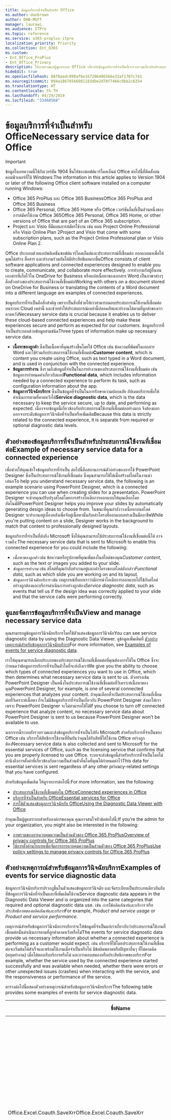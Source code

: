 ```yaml
---
title: ข้อมูลบริการที่จำเป็นสำหรับ Office
ms.author: danbrown
author: DHB-MSFT
manager: laurawi
ms.audience: ITPro
ms.topic: reference
ms.service: o365-proplus-itpro
localization_priority: Priority
ms.collection: Ent_O365
ms.custom:
- Ent_Office_ProPlus
- Ent_Office_Privacy
description: ให้ภาพรวมแก่ผู้ดูแลระบบ Office เกี่ยวกับข้อมูลบริการที่จำเป็นที่เรารวบรวมเกี่ยวกับประสบการณ์ใช้งานที่เชื่อมต่อใน Office
hideEdit: true
ms.openlocfilehash: 88f8aadc098af6e167206486566e32af1767c741
ms.sourcegitcommit: 894a18676566981183dbe2d78f7466c9bb2c6354
ms.translationtype: HT
ms.contentlocale: th-TH
ms.lasthandoff: 04/29/2019
ms.locfileid: "33468568"
---
```

# <a name="required-service-data-for-office"></a><span data-ttu-id="13a2f-103">ข้อมูลบริการที่จำเป็นสำหรับ Office</span><span class="sxs-lookup"><span data-stu-id="13a2f-103">Necessary service data for Office</span></span> 

> [!IMPORTANT]
> <span data-ttu-id="13a2f-104">ข้อมูลในบทความนี้ใช้กับเวอร์ชัน 1904 ขึ้นไปของซอฟต์แวร์ไคลเอ็นต์ Office ต่อไปนี้ที่ติดตั้งบนคอมพิวเตอร์ที่ใช้ Windows:</span><span class="sxs-lookup"><span data-stu-id="13a2f-104">The information in this article applies to Version 1904 or later of the following Office client software installed on a computer running Windows:</span></span>
> - <span data-ttu-id="13a2f-105">Office 365 ProPlus และ Office 365 Business</span><span class="sxs-lookup"><span data-stu-id="13a2f-105">Office 365 ProPlus and Office 365 Business</span></span>
> - <span data-ttu-id="13a2f-106">Office 365 Personal, Office 365 Home หรือ Office เวอร์ชันอื่นที่เป็นส่วนหนึ่งของการสมัครใช้งาน Office 365</span><span class="sxs-lookup"><span data-stu-id="13a2f-106">Office 365 Personal, Office 365 Home, or other versions of Office that are part of an Office 365 subscription.</span></span>
> - <span data-ttu-id="13a2f-107">Project และ Visio ที่มีแผนการสมัครใช้งาน เช่น แผน Project Online Professional หรือ Visio Online Plan 2</span><span class="sxs-lookup"><span data-stu-id="13a2f-107">Project and Visio that come with some subscription plans, such as the Project Online Professional plan or Visio Online Plan 2.</span></span>

<span data-ttu-id="13a2f-108">Office ประกอบด้วยแอปพลิเคชันซอฟต์แวร์ไคลเอ็นต์และประสบการณ์ที่เชื่อมต่อ ออกแบบมาเพื่อให้คุณได้สร้าง สื่อสาร และทำงานร่วมกันได้มีประสิทธิผลมากขึ้น</span><span class="sxs-lookup"><span data-stu-id="13a2f-108">Office consists of client software applications and connected experiences designed to enable you to create, communicate, and collaborate more effectively.</span></span> <span data-ttu-id="13a2f-109">การทำงานกับผู้อื่นบนเอกสารที่เก็บไว้ใน OneDrive for Business หรือแปลเนื้อหาของเอกสาร Word เป็นภาษาต่างๆ คือตัวอย่างของประสบการณ์ใช้งานที่เชื่อมต่อ</span><span class="sxs-lookup"><span data-stu-id="13a2f-109">Working with others on a document stored on OneDrive for Business or translating the contents of a Word document into a different language are examples of connected experiences.</span></span>

<span data-ttu-id="13a2f-110">ข้อมูลบริการที่จำเป็นคือสิ่งสำคัญ เพราะเป็นสิ่งที่ช่วยให้เราสามารถมอบประสบการณ์ใช้งานที่เชื่อมต่อบนระบบ Cloud เหล่านี้ และช่วยทำให้ประสบการณ์เหล่านี้ปลอดภัยและทำงานได้ตามที่ลูกค้าของเราคาดหวัง</span><span class="sxs-lookup"><span data-stu-id="13a2f-110">Necessary service data is crucial because it enables us to deliver these cloud-based connected experiences and help make these experiences secure and perform as expected for our customers.</span></span> <span data-ttu-id="13a2f-111">ข้อมูลบริการที่จำเป็นประกอบด้วยข้อมูลสามชนิด</span><span class="sxs-lookup"><span data-stu-id="13a2f-111">Three types of information make up necessary service data.</span></span>

- <span data-ttu-id="13a2f-112">**เนื้อหาของลูกค้า** ซึ่งเป็นเนื้อหาที่คุณสร้างขึ้นโดยใช้ Office เช่น ข้อความที่พิมพ์ในเอกสาร Word และใช้ร่วมกับประสบการณ์ใช้งานที่เชื่อมต่อ</span><span class="sxs-lookup"><span data-stu-id="13a2f-112">**Customer content**, which is content you create using Office, such as text typed in a Word document, and is used in conjunction with the connected experience.</span></span>
- <span data-ttu-id="13a2f-113">**ข้อมูลการทำงาน** ซึ่งรวมถึงข้อมูลที่จำเป็นในการทำงานของประสบการณ์ใช้งานที่เชื่อมต่อ เช่น ข้อมูลการกำหนดค่าเกี่ยวกับแอป</span><span class="sxs-lookup"><span data-stu-id="13a2f-113">**Functional data**, which includes information needed by a connected experience to perform its task, such as configuration information about the app.</span></span>
- <span data-ttu-id="13a2f-114">**ข้อมูลการวินิจฉัยบริการ** ซึ่งเป็นข้อมูลที่จำเป็นในการรักษาความปลอดภัย อัปเดตบริการเพื่อให้ดำเนินการตามที่คาดหวังได้</span><span class="sxs-lookup"><span data-stu-id="13a2f-114">**Service diagnostic data**, which is the data necessary to keep the service secure, up to date, and performing as expected.</span></span> <span data-ttu-id="13a2f-115">เนื่องจากข้อมูลนี้เกี่ยวข้องกับประสบการณ์ใช้งานที่เชื่อมต่ออย่างมาก จึงต้องแยกออกจากระดับข้อมูลการวินิจฉัยที่จำเป็นหรือเพิ่มเติม</span><span class="sxs-lookup"><span data-stu-id="13a2f-115">Because this data is strictly related to the connected experience, it is separate from required or optional diagnostic data levels.</span></span>

## <a name="example-of-required-service-data-for-a-connected-experience"></a><span data-ttu-id="13a2f-116">ตัวอย่างของข้อมูลบริการที่จำเป็นสำหรับประสบการณ์ใช้งานที่เชื่อมต่อ</span><span class="sxs-lookup"><span data-stu-id="13a2f-116">Example of necessary service data for a connected experience</span></span>

<span data-ttu-id="13a2f-117">เพื่อช่วยให้คุณเข้าใจข้อมูลบริการที่จำเป็น ต่อไปนี้คือสถานการณ์ตัวอย่างของการใช้ PowerPoint Designer ซึ่งเป็นประสบการณ์ใช้งานที่เชื่อมต่อ ซึ่งคุณสามารถใช้ได้เมื่อสร้างสไลด์ในงานนำเสนอ</span><span class="sxs-lookup"><span data-stu-id="13a2f-117">To help you understand necessary service data, the following is an example scenario using PowerPoint Designer, which is a connected experience you can use when creating slides for a presentation.</span></span> <span data-ttu-id="13a2f-118">PowerPoint Designer จะช่วยคุณปรับปรุงสไลด์โดยการสร้างไอเดียการออกแบบให้คุณเลือกโดยอัตโนมัติ</span><span class="sxs-lookup"><span data-stu-id="13a2f-118">PowerPoint Designer helps you improve your slides by automatically generating design ideas to choose from.</span></span> <span data-ttu-id="13a2f-119">ในขณะที่คุณกำลังวางเนื้อหาบนสไลด์ Designer จะทำงานอยู่เบื้องหลังเพื่อจับคู่เนื้อหานั้นกับเค้าโครงที่ออกแบบอย่างเป็นมืออาชีพ</span><span class="sxs-lookup"><span data-stu-id="13a2f-119">While you're putting content on a slide, Designer works in the background to match that content to professionally designed layouts.</span></span>

<span data-ttu-id="13a2f-120">ข้อมูลบริการที่จำเป็นที่ส่งถึง Microsoft ซึ่งให้คุณสามารถใช้ประสบการณ์ใช้งานที่เชื่อมต่อนี้ได้ อาจรวมถึง:</span><span class="sxs-lookup"><span data-stu-id="13a2f-120">The necessary service data that is sent to Microsoft to enable this connected experience for you could include the following:</span></span>

- <span data-ttu-id="13a2f-121">*เนื้อหาของลูกค้า* เช่น ข้อความหรือรูปภาพที่คุณเพิ่มลงในสไลด์ของคุณ</span><span class="sxs-lookup"><span data-stu-id="13a2f-121">*Customer content*, such as the text or images you added to your slide.</span></span>
- <span data-ttu-id="13a2f-122">*ข้อมูลการทำงาน* เช่น สไลด์ที่คุณกำลังทำงานอยู่และเค้าโครงของสไลด์ดังกล่าว</span><span class="sxs-lookup"><span data-stu-id="13a2f-122">*Functional data*, such as which slide you are working on and its layout.</span></span>
- <span data-ttu-id="13a2f-123">*ข้อมูลการวินิจฉัยบริการ* เช่น เหตุการณ์ที่บอกเราว่ามีการนำไอเดียการออกแบบไปใช้กับสไลด์อย่างถูกต้องและบริการดำเนินการอย่างถูกต้อง</span><span class="sxs-lookup"><span data-stu-id="13a2f-123">*Service diagnostic data*, such as events that tell us if the design idea was correctly applied to your slide and that the service calls were performing correctly.</span></span>

## <a name="view-and-manage-required-service-data"></a><span data-ttu-id="13a2f-124">ดูและจัดการข้อมูลบริการที่จำเป็น</span><span class="sxs-lookup"><span data-stu-id="13a2f-124">View and manage necessary service data</span></span>

<span data-ttu-id="13a2f-125">คุณสามารถดูข้อมูลการวินิจฉัยบริการโดยใช้ตัวแสดงข้อมูลการวินิจฉัย</span><span class="sxs-lookup"><span data-stu-id="13a2f-125">You can see service diagnostic data by using the Diagnostic Data Viewer.</span></span> <span data-ttu-id="13a2f-126">ดูข้อมูลเพิ่มเติมที่ [ตัวอย่างเหตุการณ์สำหรับข้อมูลการวินิจฉัยบริการ](#examples-of-events-for-service-diagnostic-data)</span><span class="sxs-lookup"><span data-stu-id="13a2f-126">For more information, see [Examples of events for service diagnostic data](#examples-of-events-for-service-diagnostic-data).</span></span>

<span data-ttu-id="13a2f-127">เราให้คุณสามารถเลือกประเภทของประสบการณ์ใช้งานที่เชื่อมต่อที่คุณต้องการใช้ใน Office ซึ่งจะกำหนดว่าข้อมูลการบริการที่จำเป็นตัวใดที่จะส่งถึงเรา</span><span class="sxs-lookup"><span data-stu-id="13a2f-127">We give you the ability to choose which types of connected experiences you want to use in Office, which then determines what necessary service data is sent to us.</span></span> <span data-ttu-id="13a2f-128">ตัวอย่างเช่น PowerPoint Designer เป็นหนึ่งในประสบการณ์ใช้งานที่เชื่อมต่อที่วิเคราะห์เนื้อหาของคุณ</span><span class="sxs-lookup"><span data-stu-id="13a2f-128">PowerPoint Designer, for example, is one of several connected experiences that analyzes your content.</span></span> <span data-ttu-id="13a2f-129">ถ้าคุณเลือกที่จะปิดประสบการณ์ใช้งานที่เชื่อมต่อที่วิเคราะห์เนื้อหา ก็จะไม่มีข้อมูลบริการที่จำเป็นเกี่ยวกับ PowerPoint Designer ส่งมาให้เราเพราะ PowerPoint Designer จะไม่สามารถใช้ได้</span><span class="sxs-lookup"><span data-stu-id="13a2f-129">If you choose to turn off connected experience that analyze content, no necessary service data about PowerPoint Designer is sent to us because PowerPoint Designer won’t be available to use.</span></span>

<span data-ttu-id="13a2f-130">นอกจากนี้ระบบยังรวบรวมและส่งข้อมูลบริการที่จำเป็นไปยัง Microsoft สำหรับบริการที่จำเป็นของ Office เช่น บริการให้สิทธิการใช้งานที่ยืนยันว่าคุณได้รับสิทธิ์ให้ใช้งาน Office อย่างถูกต้อง</span><span class="sxs-lookup"><span data-stu-id="13a2f-130">Necessary service data is also collected and sent to Microsoft for the essential services of Office, such as the licensing service that confirms that you are properly licensed to use Office.</span></span> <span data-ttu-id="13a2f-131">ระบบจะส่งข้อมูลนี้สำหรับบริการที่จำเป็นโดยไม่คำนึงถึงการตั้งค่าที่เกี่ยวข้องกับความเป็นส่วนตัวอื่นใดที่คุณได้กำหนดค่าไว้</span><span class="sxs-lookup"><span data-stu-id="13a2f-131">This data for essential services is sent regardless of any other privacy-related settings that you have configured.</span></span>

<span data-ttu-id="13a2f-132">สำหรับข้อมูลเพิ่มเติม ให้ดูรายการต่อไปนี้:</span><span class="sxs-lookup"><span data-stu-id="13a2f-132">For more information, see the following:</span></span>

- [<span data-ttu-id="13a2f-133">ประสบการณ์ใช้งานที่เชื่อมต่อใน Office</span><span class="sxs-lookup"><span data-stu-id="13a2f-133">Connected experiences in Office</span></span>](connected-experiences.md)
- [<span data-ttu-id="13a2f-134">บริการที่จำเป็นสำหรับ Office</span><span class="sxs-lookup"><span data-stu-id="13a2f-134">Essential services for Office</span></span>](essential-services.md)
- [<span data-ttu-id="13a2f-135">การใช้ตัวแสดงข้อมูลการวินิจฉัยกับ Office</span><span class="sxs-lookup"><span data-stu-id="13a2f-135">Using the Diagnostic Data Viewer with Office</span></span>](https://support.office.com/article/cf761ce9-d805-4c60-a339-4e07f3182855)

<span data-ttu-id="13a2f-136">ถ้าคุณเป็นผู้ดูแลระบบสำหรับองค์กรของคุณ คุณอาจสนใจหัวข้อต่อไปนี้:</span><span class="sxs-lookup"><span data-stu-id="13a2f-136">If you’re the admin for your organization, you might also be interested in the following:</span></span>

- [<span data-ttu-id="13a2f-137">ภาพรวมของการควบคุมความเป็นส่วนตัวของ Office 365 ProPlus</span><span class="sxs-lookup"><span data-stu-id="13a2f-137">Overview of privacy controls for Office 365 ProPlus</span></span>](overview-privacy-controls.md)
- [<span data-ttu-id="13a2f-138">ใช้การตั้งค่านโยบายเพื่อจัดการการควบคุมความเป็นส่วนตัวของ Office 365 ProPlus</span><span class="sxs-lookup"><span data-stu-id="13a2f-138">Use policy settings to manage privacy controls for Office 365 ProPlus</span></span>](manage-privacy-controls.md)

## <a name="examples-of-events-for-service-diagnostic-data"></a><span data-ttu-id="13a2f-139">ตัวอย่างเหตุการณ์สำหรับข้อมูลการวินิจฉัยบริการ</span><span class="sxs-lookup"><span data-stu-id="13a2f-139">Examples of events for service diagnostic data</span></span>

<span data-ttu-id="13a2f-140">ข้อมูลการวินิจฉัยบริการปรากฏขึ้นในตัวแสดงข้อมูลการวินิจฉัย และจัดระเบียบเป็นประเภทเดียวกันกับที่ข้อมูลการวินิจฉัยที่จำเป็นและที่เพิ่มเติมใช้งาน</span><span class="sxs-lookup"><span data-stu-id="13a2f-140">Service diagnostic data appears in the Diagnostic Data Viewer and is organized into the same categories that required and optional diagnostic data use.</span></span> <span data-ttu-id="13a2f-141">เช่น *การใช้ผลิตภัณฑ์และบริการ* หรือ *ประสิทธิภาพของผลิตภัณฑ์และบริการ*</span><span class="sxs-lookup"><span data-stu-id="13a2f-141">For example, *Product and service usage* or *Product and service performance.*</span></span>

<span data-ttu-id="13a2f-142">เหตุการณ์สำหรับข้อมูลการวินิจฉัยการบริการจะให้ข้อมูลที่จำเป็นแก่เราเกี่ยวกับว่าประสบการณ์ใช้งานที่เชื่อมต่อนั้นดำเนินการตามที่ลูกค้าคาดหวังหรือไม่</span><span class="sxs-lookup"><span data-stu-id="13a2f-142">The events for service diagnostic data provide us necessary information about whether a connected experience is performing as a customer would expect.</span></span> <span data-ttu-id="13a2f-143">เช่น บริการที่ใช้โดยประสบการณ์ใช้งานที่เชื่อมต่อจะเริ่มต้นได้สำเร็จและพร้อมใช้งานเมื่อจำเป็นหรือไม่ มีข้อผิดพลาดหรือปัญหาอื่นๆ ที่ไม่คาดคิด (หยุดทำงาน) เมื่อโต้ตอบกับบริการหรือไม่ และการตอบสนองหรือประสิทธิภาพของบริการ</span><span class="sxs-lookup"><span data-stu-id="13a2f-143">For example, whether the service used by the connected experience started successfully and was available when needed, whether there were errors or other unexpected issues (crashes) when interacting with the service, and the responsiveness or performance of the service.</span></span>

<span data-ttu-id="13a2f-144">ตารางต่อไปนี้แสดงตัวอย่างเหตุการณ์สำหรับข้อมูลการวินิจฉัยบริการ</span><span class="sxs-lookup"><span data-stu-id="13a2f-144">The following table provides some examples of events for service diagnostic data.</span></span>

| <span data-ttu-id="13a2f-145">**ชื่อ**</span><span class="sxs-lookup"><span data-stu-id="13a2f-145">**Name**</span></span>      | <span data-ttu-id="13a2f-146">**คำอธิบาย**</span><span class="sxs-lookup"><span data-stu-id="13a2f-146">**Description**</span></span>    |
| ---------- | --------------------- |
| <span data-ttu-id="13a2f-147">Office.Excel.Coauth.SaveXrr</span><span class="sxs-lookup"><span data-stu-id="13a2f-147">Office.Excel.Coauth.SaveXrr</span></span>     | <span data-ttu-id="13a2f-148">เหตุการณ์ที่ทริกเกอร์ใน Excel เมื่อใช้บริการการทำงานร่วมกันที่รายงานรายละเอียดเกี่ยวกับการตรวจทานแก้ไขแต่ละรายที่เขียนไปยังบันทึกการตรวจทานแก้ไข</span><span class="sxs-lookup"><span data-stu-id="13a2f-148">An event triggered in Excel when using the collaboration service that reports details on individual revisions that are written to the revision log.</span></span> <span data-ttu-id="13a2f-149">โดยให้การตรวจสอบเวลาแฝงและระบุข้อผิดพลาดใน Excel ที่เกี่ยวข้องกับการทำงานร่วมกัน</span><span class="sxs-lookup"><span data-stu-id="13a2f-149">This provides latency monitoring and indicates errors in Excel that are related to the collaboration</span></span>  |
| <span data-ttu-id="13a2f-150">Office.Excel.Coauth.CloseWorkbook</span><span class="sxs-lookup"><span data-stu-id="13a2f-150">Office.Excel.Coauth.CloseWorkbook</span></span>  | <span data-ttu-id="13a2f-151">เหตุการณ์ที่ทริกเกอร์ใน Excel เมื่อใช้บริการการทำงานร่วมกันที่รายงานเมื่อคุณปิดเวิร์กบุ๊ก</span><span class="sxs-lookup"><span data-stu-id="13a2f-151">An event triggered in Excel when using the collaboration service that reports when a workbook is closed.</span></span> <span data-ttu-id="13a2f-152">จำเป็นในการค้นหาข้อผิดพลาดในการโหลดใหม่และรีเฟรชอัตโนมัติ</span><span class="sxs-lookup"><span data-stu-id="13a2f-152">This is needed in determining any errors with reload and auto-refresh.</span></span> <span data-ttu-id="13a2f-153">ให้การวัดความสำเร็จสำหรับกิจกรรมบริการการทำงานร่วมกัน</span><span class="sxs-lookup"><span data-stu-id="13a2f-153">It provides success measurement for collaboration service activities.</span></span>   |
| <span data-ttu-id="13a2f-154">Office.Security.OCX.NonTrustedEncounter</span><span class="sxs-lookup"><span data-stu-id="13a2f-154">Office.Security.OCX.NonTrustedEncounter</span></span>    | <span data-ttu-id="13a2f-155">เหตุการณ์ที่ทริกเกอร์ในแอปพลิเคชัน Office (รวมถึง Word, Excel, Outlook, PowerPoint และ Visio) เมื่อผู้ใช้เปิดเอกสารที่ไม่น่าเชื่อถือด้วยตัวควบคุม ActiveX</span><span class="sxs-lookup"><span data-stu-id="13a2f-155">An event triggered in Office applications (including Word, Excel, Outlook, PowerPoint, and Visio) when a user opens an untrusted document with an ActiveX control.</span></span> <span data-ttu-id="13a2f-156">ใช้เพื่อประเมินการใช้ตัวควบคุม ActiveX แบบกว้างที่ฝังอยู่ในเอกสาร Office และเพื่อกระตุ้นการบรรเทาความปลอดภัยในการตอบสนองต่อเหตุการณ์ความปลอดภัย</span><span class="sxs-lookup"><span data-stu-id="13a2f-156">It is used to broadly assess use of ActiveX controls embedded in Office documents and to drive security mitigations in response to security incidents.</span></span>  |
| <span data-ttu-id="13a2f-157">Office.Security.UrlReputation.GetUrlReputation</span><span class="sxs-lookup"><span data-stu-id="13a2f-157">Office.Security.UrlReputation.GetUrlReputation</span></span> | <span data-ttu-id="13a2f-158">เหตุการณ์ที่ทริกเกอร์ในแอปพลิเคชัน Office (รวมถึง Word, Excel, PowerPoint, Visio และ Publisher) ที่ติดตามความสำเร็จหรือความล้มเหลวของการโทรลิงก์ที่ปลอดภัย</span><span class="sxs-lookup"><span data-stu-id="13a2f-158">An event triggered in Office applications (including Word, Excel, PowerPoint, Visio, and Publisher) that tracks the success or failure of Safe Links calls.</span></span> <span data-ttu-id="13a2f-159">ใช้เพื่อให้แน่ใจว่าบริการลิงก์ที่ปลอดภัยทำงานได้อย่างถูกต้องและเพื่อวินิจฉัยปัญหาใดๆ</span><span class="sxs-lookup"><span data-stu-id="13a2f-159">It is used to make sure that the Safe Links service is working properly and to diagnose any problems.</span></span>  |
| <span data-ttu-id="13a2f-160">Office.Voice.VoiceManager.StreamingAudio</span><span class="sxs-lookup"><span data-stu-id="13a2f-160">Office.Voice.VoiceManager.StreamingAudio</span></span>   | <span data-ttu-id="13a2f-161">เหตุการณ์ที่ทริกเกอร์ในแอปพลิเคชัน Office (รวมถึง Word, Outlook และ PowerPoint) ที่ให้ข้อมูลเกี่ยวกับสถานภาพของการสตรีมเสียงไปยังบริการเสียง</span><span class="sxs-lookup"><span data-stu-id="13a2f-161">An event triggered in Office applications (including Word, Outlook, and PowerPoint) that provides information about the health of audio streaming to the speech service.</span></span> <span data-ttu-id="13a2f-162">มีข้อมูลเกี่ยวกับขนาดของเสียงที่สตรีมและข้อผิดพลาดใดๆ ที่อาจเกิดขึ้น</span><span class="sxs-lookup"><span data-stu-id="13a2f-162">It contains information about the size of audio streamed and any errors that may have occurred.</span></span> <span data-ttu-id="13a2f-163">ข้อมูลนี้ใช้เพื่อตรวจสอบสภาพบริการและเพื่อวินิจฉัยปัญหาที่ลูกค้าอาจรายงาน</span><span class="sxs-lookup"><span data-stu-id="13a2f-163">This information is used to monitor the service health and to diagnose any issues that may have been reported by customers.</span></span> |
